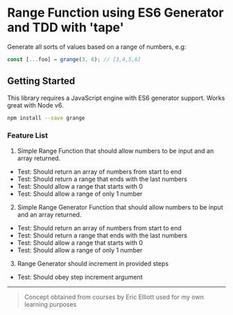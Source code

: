 # Range Function using ES6 Generator and TDD with 'tape'

Generate all sorts of values based on a range of numbers, e.g:

```js
const [...foo] = grange(3, 6); // [3,4,5,6]
```

## Getting Started

This library requires a JavaScript engine with ES6 generator support. Works great with Node v6.

```sh
npm install --save grange
```

### Feature List

1. Simple Range Function that should allow numbers to be input and an array returned.
  - Test:  Should return an array of numbers from start to end
  - Test:  Should return a range that ends with the last numbers
  - Test:  Should allow a range that starts with 0
  - Test:  Should allow a range of only 1 number


2. Simple Range Generator Function that should allow numbers to be input and an array returned.
  - Test:  Should return an array of numbers from start to end
  - Test:  Should return a range that ends with the last numbers
  - Test:  Should allow a range that starts with 0
  - Test:  Should allow a range of only 1 number

3. Range Generator should increment in provided steps
  - Test:  Should obey step increment argument

----------
>Concept obtained from courses by Eric Elliott used for my own learning purposes 
